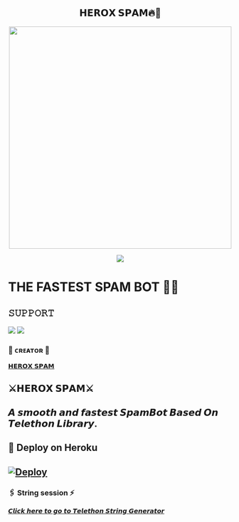 <h2 align="center"><b> 𝗛𝗘𝗥𝗢𝗫 𝗦𝗣𝗔𝗠🔥💫 </b></h2>

<p align='Middle'><a href='https://t.me/BEINGHEROX'><img src='https://te.legra.ph/file/133d5c1547f904590348e.jpg' width='500"'></a></p>

<p align="center">
  <img src="https://readme-typing-svg.herokuapp.com?color=F77247&width=420&lines=A+Advanced+And+High+Quality+Bot%E2%9C%8C%EF%B8%8F;Pro%2C+Op%2C+YourDad%E2%9D%A4%EF%B8%8F">
</p> 

# THE FASTEST SPAM BOT 🤞🤞 


## 𝚂𝚄𝙿𝙿𝙾𝚁𝚃 
                          
<a href="https://t.me/HELL_x_PALACE"><img src="https://img.shields.io/badge/Join-SUPPORT%20GROUP-red.svg?logo=Telegram"></a>
<a href="https://t.me/HELL_x_PALACE"><img src="https://img.shields.io/badge/Join-OFFICIAL%20GROUP-red.svg?logo=Telegram"></a>


### 🖤 ᴄʀᴇᴀᴛᴏʀ 🖤

[𝗛𝗘𝗥𝗢𝗫 𝗦𝗣𝗔𝗠](https://t.me/BEINGHEROX)

## ⚔️𝗛𝗘𝗥𝗢𝗫 𝗦𝗣𝗔𝗠⚔️
## 𝘼 𝙨𝙢𝙤𝙤𝙩𝙝 𝙖𝙣𝙙 𝙛𝙖𝙨𝙩𝙚𝙨𝙩 𝙎𝙥𝙖𝙢𝘽𝙤𝙩  𝘽𝙖𝙨𝙚𝙙 𝙊𝙣 𝙏𝙚𝙡𝙚𝙩𝙝𝙤𝙣 𝙇𝙞𝙗𝙧𝙖𝙧𝙮.



## 🚀 Deploy on Heroku 
[![Deploy](https://www.herokucdn.com/deploy/button.svg)](https://heroku.com/deploy?template=https://github.com/BEINGHEROX/HEROXOP)
------------------------------------------------

### 🖇️ String session ⚡

[𝘾𝙡𝙞𝙘𝙠 𝙝𝙚𝙧𝙚 𝙩𝙤 𝙜𝙤 𝙩𝙤 𝙏𝙚𝙡𝙚𝙩𝙝𝙤𝙣 𝙎𝙩𝙧𝙞𝙣𝙜 𝙂𝙚𝙣𝙚𝙧𝙖𝙩𝙤𝙧](https://replit.com/@abhay272/TELETHON-SESSSION-GENERATOR#main.py)





